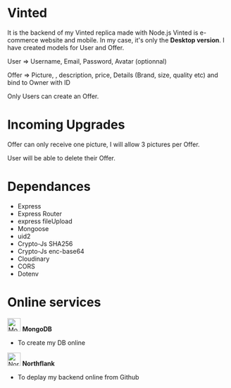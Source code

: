 # Vinted

It is the backend of my Vinted replica made with Node.js
Vinted is e-commerce website and mobile. In my case, it's only the **Desktop version**.
I have created models for User and Offer.

User => Username, Email, Password, Avatar (optionnal)

Offer => Picture, , description, price, Details (Brand, size, quality etc) and bind to Owner with ID

Only Users can create an Offer.

  # Incoming Upgrades 

Offer can only receive one picture, I will allow 3 pictures per Offer.

User will be able to delete their Offer.


# Dependances 

- Express
- Express Router
- express fileUpload
- Mongoose
- uid2
- Crypto-Js SHA256
- Crypto-Js enc-base64
- Cloudinary
- CORS
- Dotenv

# Online services
<img src="https://servicenav.coservit.com/wp-content/uploads/2022/05/18-1.jpg" alt="MongoDB.icon" width="30"/> **MongoDB**
- To create my DB online 



<img src="https://logo.clearbit.com/https://northflank.com/" alt="Northflank.icon" width="30"/> **Northflank**
- To deplay my backend online from Github
